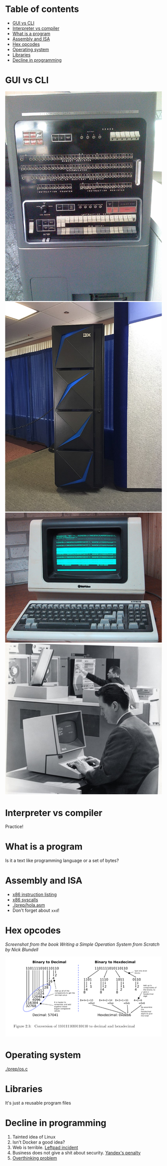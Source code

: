 # Table of contents

- [GUI vs CLI](#gui-vs-cli)
- [Interpreter vs compiler](#interpreter-vs-compiler)
- [What is a program](#what-is-a-program)
- [Assembly and ISA](#assembly-and-isa)
- [Hex opcodes](#hex-opcodes)
- [Operating system](#operating-system)
- [Libraries](#libraries)
- [Decline in programming](#decline-in-programming)


# GUI vs CLI  

![](./img/mainframe_1.jpg)
![](./img/mainframe_2.jpg)
![](./img/terminal_1.jpg)
![](./img/terminal_2.jpg)


# Interpreter vs compiler

Practice!


# What is a program

Is it a text like programming language or a set of bytes?


# Assembly and ISA

- [x86 instruction listing](https://en.wikipedia.org/wiki/X86_instruction_listings)
- [x86 syscalls](https://x86.syscall.sh/)
- [./prep/hola.asm](./prep/hola.asm)
- Don't forget about `xxd`!


# Hex opcodes

*Screenshot from the book Writing a Simple Operation System from Scratch by Nick Blundell*

![](./img/hex-opcodes.png)


# Operating system

[./prep/os.c](./prep/os.c)


# Libraries

It's just a reusable program files


# Decline in programming

1. Tainted idea of Linux
2. Isn't Docker a good idea?
3. Web is terrible. [Leftpad incident](https://qz.com/646467/how-one-programmer-broke-the-internet-by-deleting-a-tiny-piece-of-code)
4. Business does not give a shit about security. [Yandex's penalty](https://www.interfax.ru/russia/878055)
5. [Overthinking problem](https://github.com/kradalby/resume)
